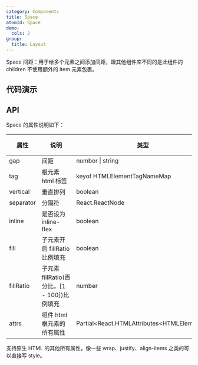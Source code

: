 ```yaml
---
category: Components
title: Space
atomId: Space
demo:
  cols: 2
group:
  title: Layout
---
```


Space 间距：用于给多个元素之间添加间距，跟其他组件库不同的是此组件的 children 不使用额外的 item 元素包裹。

## 代码演示

<!-- prettier-ignore -->
<code src="./demo/basic.tsx"></code>
<code src="./demo/tag.tsx"></code>
<code src="./demo/gap.tsx"></code>
<code src="./demo/vertical.tsx"></code>
<code src="./demo/inline.tsx"></code>
<code src="./demo/fill.tsx"></code>
<code src="./demo/separator.tsx"></code>

## API

Space 的属性说明如下：

| 属性      | 说明                                         | 类型                                         | 默认值    | 版本 |
| --------- | -------------------------------------------- | -------------------------------------------- | --------- | ---- |
| gap       | 间距                                         | number \| string                             | `8px`     |      |
| tag       | 根元素 html 标签                             | keyof HTMLElementTagNameMap                  | `section` |      |
| vertical  | 垂直排列                                     | boolean                                      | false     |      |
| separator | 分隔符                                       | React.ReactNode                              | -         |      |
| inline    | 是否设为 inline-flex                         | boolean                                      | false     |      |
| fill      | 子元素开启 fillRatio 比例填充                | boolean                                      | false     |      |
| fillRatio | 子元素 fillRatio(百分比，\[1 - 100])比例填充 | number                                       | 100       |      |
| attrs     | 组件 html 根元素的所有属性                   | Partial\<React.HTMLAttributes\<HTMLElement>> | --        | --   |

支持原生 HTML 的其他所有属性，像一些 wrap、justify、align-items 之类的可以直接写 style。
